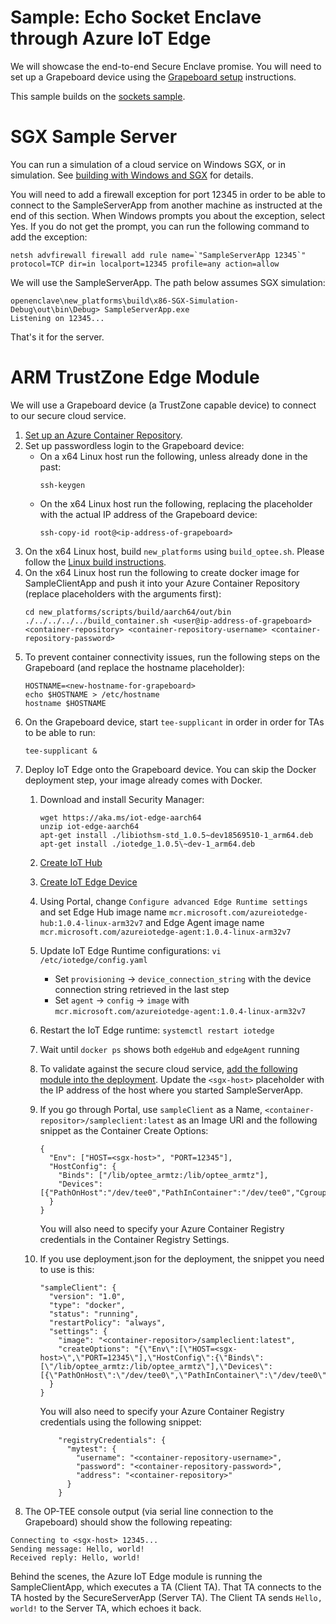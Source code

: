 Sample: Echo Socket Enclave through Azure IoT Edge
=============

We will showcase the end-to-end Secure Enclave promise. You will need to set up a Grapeboard device using the [Grapeboard setup](grapeboard.md) instructions.

This sample builds on the [sockets sample](sample_sockets.md).

# SGX Sample Server

You can run a simulation of a cloud service on Windows SGX, or in simulation. See [building with Windows and SGX](win_sgx_dev.md) for details.

You will need to add a firewall exception for port 12345 in order to be able to connect to the SampleServerApp from another machine as instructed at the end of this section. When Windows prompts you about the exception, select Yes. If you do not get the prompt, you can run the following command to add the exception:
   ```
   netsh advfirewall firewall add rule name=`"SampleServerApp 12345`" protocol=TCP dir=in localport=12345 profile=any action=allow
   ```
   We will use the SampleServerApp. The path below assumes SGX simulation:
   ```
   openenclave\new_platforms\build\x86-SGX-Simulation-Debug\out\bin\Debug> SampleServerApp.exe
   Listening on 12345...
   ```

That's it for the server. 

# ARM TrustZone Edge Module

 We will use a Grapeboard device (a TrustZone capable device) to connect to our secure cloud service.

1. [Set up an Azure Container Repository](https://docs.microsoft.com/en-us/azure/container-registry/container-registry-get-started-portal).
2. Set up passwordless login to the Grapeboard device:
   * On a x64 Linux host run the following, unless already done in the past:
      ```
      ssh-keygen
      ```
   * On the x64 Linux host run the following, replacing the placeholder with the actual IP address of the Grapeboard device:
      ```
      ssh-copy-id root@<ip-address-of-grapeboard>
      ```
3. On the x64 Linux host, build ``new_platforms`` using ``build_optee.sh``. Please follow the [Linux build instructions](linux_arm_dev.md).
4. On the x64 Linux host run the following to create docker image for SampleClientApp and push it into your Azure Container Repository (replace placeholders with the arguments first):
    ```
    cd new_platforms/scripts/build/aarch64/out/bin
    ./../../../../build_container.sh <user@ip-address-of-grapeboard> <container-repository> <container-repository-username> <container-repository-password>
    ```
5. To prevent container connectivity issues, run the following steps on the Grapeboard (and replace the hostname placeholder):
    ```
    HOSTNAME=<new-hostname-for-grapeboard>
    echo $HOSTNAME > /etc/hostname
    hostname $HOSTNAME
    ```
6. On the Grapeboard device, start ``tee-supplicant`` in order in order for TAs to be able to run:
    ```
    tee-supplicant &
    ```
7. Deploy IoT Edge onto the Grapeboard device. You can skip the Docker deployment step, your image already comes with Docker.
    1. Download and install Security Manager:
        ```
        wget https://aka.ms/iot-edge-aarch64
        unzip iot-edge-aarch64
        apt-get install ./libiothsm-std_1.0.5~dev18569510-1_arm64.deb
        apt-get install ./iotedge_1.0.5\~dev-1_arm64.deb
        ```
    2. [Create IoT Hub](https://docs.microsoft.com/en-us/azure/iot-hub/iot-hub-create-through-portal)
    3. [Create IoT Edge Device](https://docs.microsoft.com/en-us/azure/iot-edge/how-to-register-device-portal)
    4. Using Portal, change ``Configure advanced Edge Runtime settings`` and set Edge Hub image name ``mcr.microsoft.com/azureiotedge-hub:1.0.4-linux-arm32v7`` and Edge Agent image name ``mcr.microsoft.com/azureiotedge-agent:1.0.4-linux-arm32v7``
    5. Update IoT Edge Runtime configurations: ``vi /etc/iotedge/config.yaml``
        * Set ``provisioning`` -> ``device_connection_string`` with the device connection string retrieved in the last step
        * Set ``agent`` -> ``config`` -> ``image`` with ``mcr.microsoft.com/azureiotedge-agent:1.0.4-linux-arm32v7``
    6. Restart the IoT Edge runtime: ``systemctl restart iotedge`` 
    7. Wait until ``docker ps`` shows both ``edgeHub`` and ``edgeAgent`` running
    8. To validate against the secure cloud service, [add the following module into the deployment](https://docs.microsoft.com/en-us/azure/iot-edge/how-to-deploy-modules-portal). Update the ``<sgx-host>`` placeholder with the IP address of the host where you started SampleServerApp. 
    1. If you go through Portal, use ``sampleClient`` as a Name, ``<container-repositor>/sampleclient:latest`` as an Image URI and the following snippet as the Container Create Options:
        ```
        {
          "Env": ["HOST=<sgx-host>", "PORT=12345"],
          "HostConfig": {
            "Binds": ["/lib/optee_armtz:/lib/optee_armtz"],
            "Devices":[{"PathOnHost":"/dev/tee0","PathInContainer":"/dev/tee0","CgroupPermissions":"rwm"}]
          }
        }
        ```
        You will also need to specify your Azure Container Registry credentials in the Container Registry Settings.
    
    1. If you use deployment.json for the deployment, the snippet you need to use is this:
        ```
        "sampleClient": {
          "version": "1.0",
          "type": "docker",
          "status": "running",
          "restartPolicy": "always",
          "settings": {
            "image": "<container-repositor>/sampleclient:latest",
            "createOptions": "{\"Env\":[\"HOST=<sgx-host>\",\"PORT=12345\"],\"HostConfig\":{\"Binds\":[\"/lib/optee_armtz:/lib/optee_armtz\"],\"Devices\":[{\"PathOnHost\":\"/dev/tee0\",\"PathInContainer\":\"/dev/tee0\",\"CgroupPermissions\":\"rwm\"}]}}"
          }
        }
        ```
        You will also need to specify your Azure Container Registry credentials using the following snippet:
        ```
            "registryCredentials": {
              "mytest": {
                "username": "<container-repository-username>",
                "password": "<container-repository-password>",
                "address": "<container-repository>"
              }
            }

        ```
9. The OP-TEE console output (via serial line connection to the Grapeboard) should show the following repeating:

```
Connecting to <sgx-host> 12345...
Sending message: Hello, world!
Received reply: Hello, world!
```

Behind the scenes, the Azure IoT Edge module is running the SampleClientApp, which executes a TA (Client TA).
That TA connects to the TA hosted by the SecureServerApp (Server TA).
The Client TA sends ``Hello, world!`` to the Server TA, which echoes it back. 
